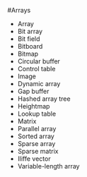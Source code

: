 #Arrays

- Array
- Bit array
- Bit field
- Bitboard
- Bitmap
- Circular buffer
- Control table
- Image
- Dynamic array
- Gap buffer
- Hashed array tree
- Heightmap
- Lookup table
- Matrix
- Parallel array
- Sorted array
- Sparse array
- Sparse matrix
- Iliffe vector
- Variable-length array
